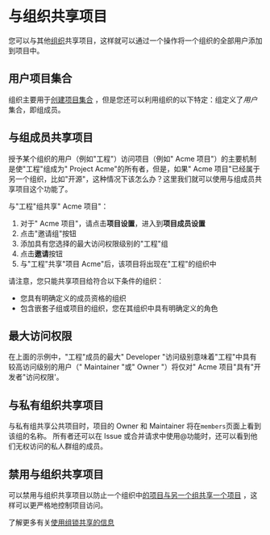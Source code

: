 # 与组织共享项目[](#share-projects-with-other-groups "Permalink")

您可以与其他[组织](../../group/index.html)共享项目，这样就可以通过一个操作将一个组织的全部用户添加到项目中。

## 用户项目集合[](#groups-as-collections-of-users "Permalink")

组织主要用于[创建项目集合](../../group/index.html) ，但是您还可以利用组织的以下特定：组定义了*用户*集合，即组成员。

## 与组成员共享项目[](#sharing-a-project-with-a-group-of-users "Permalink")

授予某个组织的用户（例如"工程"）访问项目（例如" Acme 项目"）的主要机制是使"工程"组成为" Project Acme"的所有者，但是，如果" Acme 项目"已经属于另一个组织，比如"开源"，这种情况下该怎么办？这里我们就可以使用与组成员共享项目这个功能了。

与"工程"组共享" Acme 项目"：

1.  对于" Acme 项目"，请点击**项目设置**，进入到**项目成员设置**
2.  点击"邀请组"按钮
3.  添加具有您选择的最大访问权限级别的"工程"组
4.  点击**邀请**按钮
5.  与"工程"共享"项目 Acme"后，该项目将出现在"工程"的组织中

请注意，您只能共享项目给符合以下条件的组织：

*   您具有明确定义的成员资格的组织
*   包含嵌套子组或项目的组织，您在其组织中具有明确定义的角色

## 最大访问权限[](#maximum-access-level "Permalink")

在上面的示例中，"工程"成员的最大" Developer "访问级别意味着"工程"中具有较高访问级别的用户（" Maintainer "或" Owner "）将仅对" Acme 项目"具有"开发者"访问权限'。

## 与私有组织共享项目[](#sharing-public-project-with-private-group "Permalink")

与私有组共享公共项目时，项目的 Owner 和 Maintainer 将在`members`页面上看到该组的名称。 所有者还可以在 Issue 或合并请求中使用@功能时，还可以看到他们无权访问的私人群组的成员。

## 禁用与组织共享项目[](#share-project-with-group-lock "Permalink")

可以禁用与组织共享项目以防止一个组织中[的项目与另一个组共享一个项目](../members/share_project_with_groups.html) ，这样可以更严格地控​​制项目访问。

了解更多有关[使用组锁共享的信息](../../group/index.html#share-with-group-lock) 